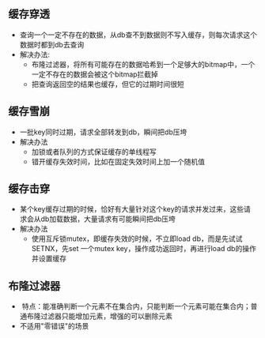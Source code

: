 ## 缓存穿透
- 查询一个一定不存在的数据，从db查不到数据则不写入缓存，则每次请求这个数据时都到db去查询
- 解决办法:
  - 布隆过滤器，将所有可能存在的数据哈希到一个足够大的bitmap中，一个一定不存在的数据会被这个bitmap拦截掉
  - 把查询返回空的结果也缓存，但它的过期时间很短
  
## 缓存雪崩
- 一批key同时过期，请求全部转发到db，瞬间把db压垮
- 解决办法
  - 加锁或者队列的方式保证缓存的单线程写
  - 错开缓存失效时间，比如在固定失效时间上加一个随机值
  
## 缓存击穿
- 某个key缓存过期的时候，恰好有大量针对这个key的请求并发过来，这些请求会从db加载数据，大量请求有可能瞬间把db压垮
- 解决办法
  - 使用互斥锁mutex，即缓存失效的时候，不立即load db，而是先试试SETNX，先set 一个mutex key，操作成功返回时，再进行load db的操作并设置缓存

## 布隆过滤器
-  特点：能准确判断一个元素不在集合内，只能判断一个元素可能在集合内；普通布隆过滤器只能增加元素，增强的可以删除元素
- 不适用"零错误"的场景
